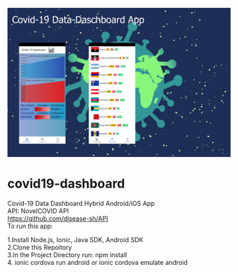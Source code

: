 ![Alt text](https://github.com/MichalKurzal/covid19-dashboard/blob/master/src/assets/covid19_git.jpg)
# covid19-dashboard
Covid-19 Data Dashboard Hybrid Android/iOS App  
API: NovelCOVID API  
https://github.com/disease-sh/API  
To run this app:  
  
1.Install Node.js, Ionic, Java SDK, Android SDK  
2.Clone this Repoitory  
3.In the Project Directory run: npm install  
4. ionic cordova run android or ionic cordova emulate android  
